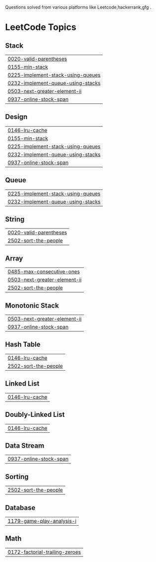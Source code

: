 Questions solved from various platforms like Leetcode,hackerrank,gfg .

<!---LeetCode Topics Start-->
# LeetCode Topics
## Stack
|  |
| ------- |
| [0020-valid-parentheses](https://github.com/Sayantan-Sen-2003/LeetCode/tree/master/0020-valid-parentheses) |
| [0155-min-stack](https://github.com/Sayantan-Sen-2003/LeetCode/tree/master/0155-min-stack) |
| [0225-implement-stack-using-queues](https://github.com/Sayantan-Sen-2003/LeetCode/tree/master/0225-implement-stack-using-queues) |
| [0232-implement-queue-using-stacks](https://github.com/Sayantan-Sen-2003/LeetCode/tree/master/0232-implement-queue-using-stacks) |
| [0503-next-greater-element-ii](https://github.com/Sayantan-Sen-2003/LeetCode/tree/master/0503-next-greater-element-ii) |
| [0937-online-stock-span](https://github.com/Sayantan-Sen-2003/LeetCode/tree/master/0937-online-stock-span) |
## Design
|  |
| ------- |
| [0146-lru-cache](https://github.com/Sayantan-Sen-2003/LeetCode/tree/master/0146-lru-cache) |
| [0155-min-stack](https://github.com/Sayantan-Sen-2003/LeetCode/tree/master/0155-min-stack) |
| [0225-implement-stack-using-queues](https://github.com/Sayantan-Sen-2003/LeetCode/tree/master/0225-implement-stack-using-queues) |
| [0232-implement-queue-using-stacks](https://github.com/Sayantan-Sen-2003/LeetCode/tree/master/0232-implement-queue-using-stacks) |
| [0937-online-stock-span](https://github.com/Sayantan-Sen-2003/LeetCode/tree/master/0937-online-stock-span) |
## Queue
|  |
| ------- |
| [0225-implement-stack-using-queues](https://github.com/Sayantan-Sen-2003/LeetCode/tree/master/0225-implement-stack-using-queues) |
| [0232-implement-queue-using-stacks](https://github.com/Sayantan-Sen-2003/LeetCode/tree/master/0232-implement-queue-using-stacks) |
## String
|  |
| ------- |
| [0020-valid-parentheses](https://github.com/Sayantan-Sen-2003/LeetCode/tree/master/0020-valid-parentheses) |
| [2502-sort-the-people](https://github.com/Sayantan-Sen-2003/LeetCode/tree/master/2502-sort-the-people) |
## Array
|  |
| ------- |
| [0485-max-consecutive-ones](https://github.com/Sayantan-Sen-2003/LeetCode/tree/master/0485-max-consecutive-ones) |
| [0503-next-greater-element-ii](https://github.com/Sayantan-Sen-2003/LeetCode/tree/master/0503-next-greater-element-ii) |
| [2502-sort-the-people](https://github.com/Sayantan-Sen-2003/LeetCode/tree/master/2502-sort-the-people) |
## Monotonic Stack
|  |
| ------- |
| [0503-next-greater-element-ii](https://github.com/Sayantan-Sen-2003/LeetCode/tree/master/0503-next-greater-element-ii) |
| [0937-online-stock-span](https://github.com/Sayantan-Sen-2003/LeetCode/tree/master/0937-online-stock-span) |
## Hash Table
|  |
| ------- |
| [0146-lru-cache](https://github.com/Sayantan-Sen-2003/LeetCode/tree/master/0146-lru-cache) |
| [2502-sort-the-people](https://github.com/Sayantan-Sen-2003/LeetCode/tree/master/2502-sort-the-people) |
## Linked List
|  |
| ------- |
| [0146-lru-cache](https://github.com/Sayantan-Sen-2003/LeetCode/tree/master/0146-lru-cache) |
## Doubly-Linked List
|  |
| ------- |
| [0146-lru-cache](https://github.com/Sayantan-Sen-2003/LeetCode/tree/master/0146-lru-cache) |
## Data Stream
|  |
| ------- |
| [0937-online-stock-span](https://github.com/Sayantan-Sen-2003/LeetCode/tree/master/0937-online-stock-span) |
## Sorting
|  |
| ------- |
| [2502-sort-the-people](https://github.com/Sayantan-Sen-2003/LeetCode/tree/master/2502-sort-the-people) |
## Database
|  |
| ------- |
| [1179-game-play-analysis-i](https://github.com/Sayantan-Sen-2003/LeetCode/tree/master/1179-game-play-analysis-i) |
## Math
|  |
| ------- |
| [0172-factorial-trailing-zeroes](https://github.com/Sayantan-Sen-2003/LeetCode/tree/master/0172-factorial-trailing-zeroes) |
<!---LeetCode Topics End-->